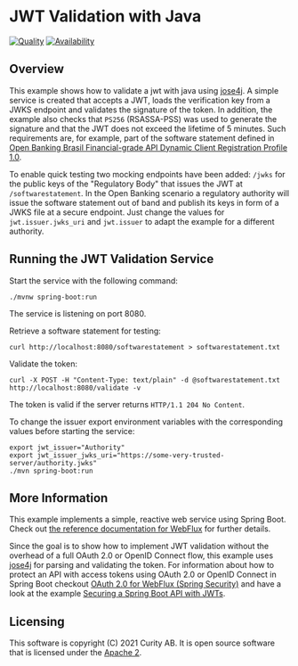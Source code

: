 # JWT Validation with Java

[![Quality](https://img.shields.io/badge/quality-experiment-red.svg)](https://curity.io/resources/code-examples/status/)
[![Availability](https://img.shields.io/badge/availability-source-blue)](https://curity.io/resources/code-examples/status/)
 

## Overview

This example shows how to validate a jwt with java using [jose4j](https://bitbucket.org/b_c/jose4j). A simple service is created that accepts a JWT, loads the verification key from a JWKS endpoint and validates the signature of the token. In addition, the example also checks that `PS256` (RSASSA-PSS) was used to generate the signature and that the JWT does not exceed the lifetime of 5 minutes. Such requirements are, for example, part of the software statement defined in [Open Banking Brasil Financial-grade API Dynamic Client Registration Profile 1.0](https://github.com/OpenBanking-Brasil/specs-seguranca).

To enable quick testing two mocking endpoints have been added: `/jwks` for the public keys of the "Regulatory Body" that issues the JWT at `/softwarestatement`. In the Open Banking scenario a regulatory authority will issue the software statement out of band and publish its keys in form of a JWKS file at a secure endpoint. Just change the values for `jwt.issuer.jwks_uri` and `jwt.issuer` to adapt the example for a different authority.

## Running the JWT Validation Service

Start the service with the following command:

```shell
./mvnw spring-boot:run
```
The service is listening on port 8080.

Retrieve a software statement for testing:

```shell
curl http://localhost:8080/softwarestatement > softwarestatement.txt
```

Validate the token:

```shell
curl -X POST -H "Content-Type: text/plain" -d @softwarestatement.txt http://localhost:8080/validate -v
```

The token is valid if the server returns `HTTP/1.1 204 No Content`.

To change the issuer export environment variables with the corresponding values before starting the service:

```shell
export jwt_issuer="Authority"
export jwt_issuer_jwks_uri="https://some-very-trusted-server/authority.jwks"
./mvn spring-boot:run
```

## More Information
This example implements a simple, reactive web service using Spring Boot. Check out [the reference documentation for WebFlux](https://spring.getdocs.org/en-US/spring-framework-docs/docs/spring-web-reactive/webflux/webflux.html) for further details.
 
Since the goal is to show how to implement JWT validation without the overhead of a full OAuth 2.0 or OpenID Connect flow, this example uses [jose4j](https://bitbucket.org/b_c/jose4j) for parsing and validating the token. For information about how to protect an API with access tokens using OAuth 2.0 or OpenID Connect in Spring Boot checkout [OAuth 2.0 for WebFlux (Spring Security)](https://docs.spring.io/spring-security/site/docs/current/reference/html5/#webflux-oauth2-resource-server) and have a look at the example [Securing a Spring Boot API with JWTs](https://curity.io/resources/learn/spring-boot-api/).

## Licensing

This software is copyright (C) 2021 Curity AB. It is open source software that is licensed under the [Apache 2](LICENSE).